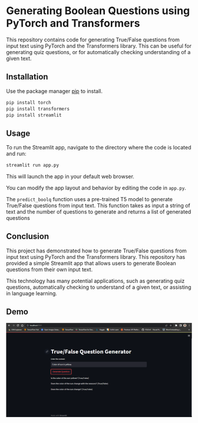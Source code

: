 # Generating Boolean Questions using PyTorch and Transformers

This repository contains code for generating True/False questions from input text using PyTorch and the Transformers library. This can be useful for generating quiz questions, or for automatically checking understanding of a given text.

## Installation

Use the package manager [pip](https://pip.pypa.io/en/stable/) to install.

```bash
pip install torch
pip install transformers
pip install streamlit
```

## Usage
To run the Streamlit app, navigate to the directory where the code is located and run:
```bash
streamlit run app.py
```
This will launch the app in your default web browser.

You can modify the app layout and behavior by editing the code in `app.py`.

The `predict_boolq` function uses a pre-trained T5 model to generate True/False questions from input text. This function takes as input a string of text and the number of questions to generate and returns a list of generated questions

## Conclusion
This project has demonstrated how to generate True/False questions from input text using PyTorch and the Transformers library. This repository has provided a simple Streamlit app that allows users to generate Boolean questions from their own input text.

This technology has many potential applications, such as generating quiz questions, automatically checking to understand of a given text, or assisting in language learning.

## Demo
![Demo Quiz Question](https://github.com/Hirkani2003/Generate_Bool_Questions/blob/main/demo_3.PNG)
